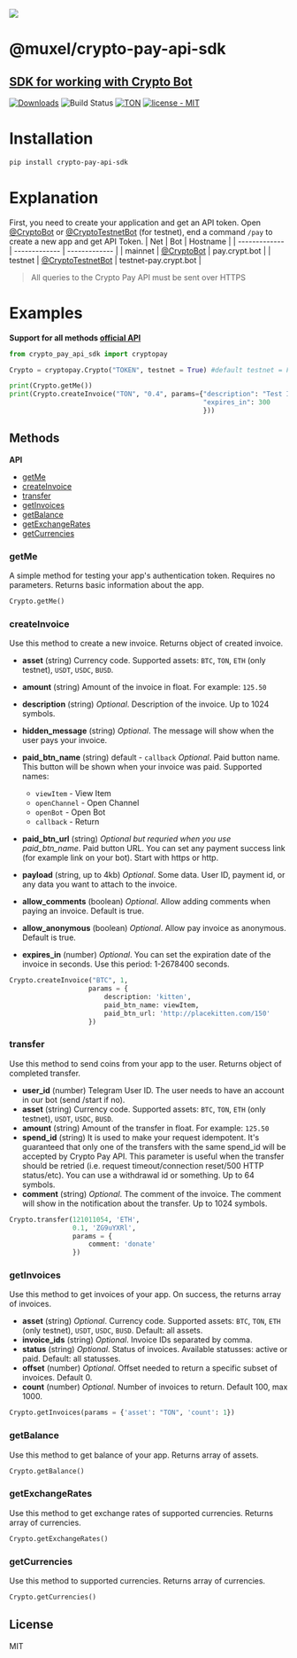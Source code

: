 ![](https://raw.githubusercontent.com/sllavon/crypto-pay-api-sdk/3e83818c975a47f4ca61209b478f2508224058db/media/header.svg)
# @muxel/crypto-pay-api-sdk
## [SDK for working with Crypto Bot](https://t.me/CryptoBot)

[![Downloads](https://static.pepy.tech/personalized-badge/crypto-pay-api-sdk?period=month&units=international_system&left_color=grey&right_color=green&left_text=Downloads)](https://pepy.tech/project/crypto-pay-api-sdk) ![Build Status](https://travis-ci.org/joemccann/dillinger.svg?branch=master) [![TON](https://camo.githubusercontent.com/862a7c69bd3b8a405bdd94557b8e6d5a90702f363058e59fd8dadda3adb60a97/68747470733a2f2f696d672e736869656c64732e696f2f62616467652f2546302539462539322538452d544f4e2d677265656e)](https://ton.org) [![license - MIT](https://camo.githubusercontent.com/63691059c8dda9856bd568ef8bb0b326677b863d8b1fc9237cc096b6fd18a205/68747470733a2f2f696d672e736869656c64732e696f2f6769746875622f6c6963656e73652f737461732d70726f6b6f706965762f697079776964676574735f746f67676c655f627574746f6e73)](https://github.com/sllavon/crypto-pay-api-sdk/blob/main/LICENSE) 

# Installation
```sh
pip install crypto-pay-api-sdk
```

# Explanation

First, you need to create your application and get an API token.
Open [@CryptoBot](http://t.me/CryptoBot?start=pay) or [@CryptoTestnetBot](http://t.me/CryptoTestnetBot?start=pay) (for testnet), end a command `/pay` to create a new app and get API Token.
| Net  | Bot | Hostname |
| ------------- | ------------- | ------------- |
| mainnet  | [@CryptoBot](http://t.me/CryptoBot?start=pay)  | pay.crypt.bot |
| testnet  | [@CryptoTestnetBot](http://t.me/CryptoTestnetBot?start=pay)  | testnet-pay.crypt.bot |
>All queries to the Crypto Pay API must be sent over HTTPS



# Examples
**Support for all methods [official API](https://help.crypt.bot/crypto-pay-api)**
```python
from crypto_pay_api_sdk import cryptopay

Crypto = cryptopay.Crypto("TOKEN", testnet = True) #default testnet = False

print(Crypto.getMe())
print(Crypto.createInvoice("TON", "0.4", params={"description": "Test Invoice",
                                                 "expires_in": 300
                                                 }))
```

## Methods

**API**

* [getMe](#getMe)
* [createInvoice](#createInvoice)
* [transfer](#transfer)
* [getInvoices](#getInvoices)
* [getBalance](#getBalance)
* [getExchangeRates](#getExchangeRates)
* [getCurrencies](#getCurrencies)

### getMe

A simple method for testing your app's authentication token. Requires no parameters. Returns basic information about the app.

```python
Crypto.getMe()
```

### createInvoice

Use this method to create a new invoice. Returns object of created invoice.

* **asset** (string)
Currency code. Supported assets: `BTC`, `TON`, `ETH` (only testnet), `USDT`, `USDC`, `BUSD`.
* **amount** (string)
Amount of the invoice in float. For example: `125.50`
* **description** (string)
*Optional*. Description of the invoice. Up to 1024 symbols.
* **hidden_message** (string)
*Optional*. The message will show when the user pays your invoice.
* **paid_btn_name** (string) default - `callback`
*Optional*. Paid button name. This button will be shown when your invoice was paid. Supported names:

  * `viewItem` - View Item
  * `openChannel` - Open Channel
  * `openBot` - Open Bot
  * `callback` - Return

* **paid_btn_url** (string)
*Optional but requried when you use paid_btn_name*. Paid button URL. You can set any payment success link (for example link on your bot). Start with https or http.
* **payload** (string, up to 4kb)
*Optional*. Some data. User ID, payment id, or any data you want to attach to the invoice.
* **allow_comments** (boolean)
*Optional*. Allow adding comments when paying an invoice. Default is true.
* **allow_anonymous** (boolean)
*Optional*. Allow pay invoice as anonymous. Default is true.
* **expires_in** (number)
*Optional*. You can set the expiration date of the invoice in seconds. Use this period: 1-2678400 seconds.

```python
Crypto.createInvoice("BTC", 1,
                    params = {
                        description: 'kitten',
                        paid_btn_name: viewItem,
                        paid_btn_url: 'http://placekitten.com/150'
                    })
```

### transfer

Use this method to send coins from your app to the user. Returns object of completed transfer.

* **user_id** (number)
Telegram User ID. The user needs to have an account in our bot (send /start if no).
* **asset** (string)
Currency code. Supported assets: `BTC`, `TON`, `ETH` (only testnet), `USDT`, `USDC`, `BUSD`.
* **amount** (string)
Amount of the transfer in float. For example: `125.50`
* **spend_id** (string)
It is used to make your request idempotent. It's guaranteed that only one of the transfers with the same spend_id will be accepted by Crypto Pay API. This parameter is useful when the transfer should be retried (i.e. request timeout/connection reset/500 HTTP status/etc). You can use a withdrawal id or something. Up to 64 symbols.
* **comment** (string)
*Optional*. The comment of the invoice. The comment will show in the notification about the transfer. Up to 1024 symbols.

```python
Crypto.transfer(121011054, 'ETH',
                0.1, 'ZG9uYXRl',
                params = {
                    comment: 'donate'
                })
```

### getInvoices

Use this method to get invoices of your app. On success, the returns array of invoices.

* **asset** (string)
*Optional*. Currency code. Supported assets: `BTC`, `TON`, `ETH` (only testnet), `USDT`, `USDC`, `BUSD`. Default: all assets.
* **invoice_ids** (string)
*Optional*. Invoice IDs separated by comma.
* **status** (string)
*Optional*. Status of invoices. Available statusses: active or paid. Default: all statusses.
* **offset** (number)
*Optional*. Offset needed to return a specific subset of  invoices. Default 0.
* **count** (number)
*Optional*. Number of invoices to return. Default 100, max 1000.

```python
Crypto.getInvoices(params = {'asset': "TON", 'count': 1})
```

### getBalance

Use this method to get balance of your app. Returns array of assets.

```python
Crypto.getBalance()
```

### getExchangeRates

Use this method to get exchange rates of supported currencies. Returns array of currencies.

```python
Crypto.getExchangeRates()
```

### getCurrencies

Use this method to supported currencies. Returns array of currencies.

```python
Crypto.getCurrencies()
```

## License
MIT
